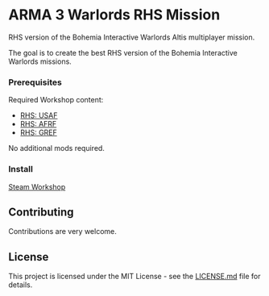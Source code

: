 # ARMA 3 Warlords RHS Mission

RHS version of the Bohemia Interactive Warlords Altis multiplayer mission.

The goal is to create the best RHS version of the Bohemia Interactive Warlords missions.

### Prerequisites

Required Workshop content:

* [RHS: USAF](https://steamcommunity.com/sharedfiles/filedetails/?id=843577117)
* [RHS: AFRF](https://steamcommunity.com/sharedfiles/filedetails/?id=843425103)
* [RHS: GREF](https://steamcommunity.com/sharedfiles/filedetails/?id=843593391)

No additional mods required.

### Install

[Steam Workshop](https://steamcommunity.com/sharedfiles/filedetails/?id=2338234827)

## Contributing

Contributions are very welcome.

## License

This project is licensed under the MIT License - see the [LICENSE.md](LICENSE.md) file for details.